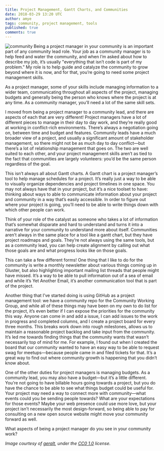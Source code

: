 ```yaml
---
title: Project Management, Gantt Charts, and Communities
date: 2018-03-29 13:20 UTC
author: amye
tags: community, project management, tools
published: true
comments: true
---
```


![community](blog/community-management.jpg) Being a project manager in your community is an important part of any community lead role. Your job as a community manager is to help feed and water the community, and when I’m asked about how to describe my job, it’s usually "everything that isn’t code is part of my problem." My role is to help guide and catalyze the community to grow beyond where it is now, and for that, you’re going to need some project management skills. 

As a project manager, some of your skills include managing information to a wider team, communicating throughout all aspects of the project, managing budgets and generally being the person who knows where the project is at any time. As a community manager, you’ll need a lot of the same skill sets.

I moved from being a project manager to a community lead, and there are aspects of each that are very different! Project managers have a lot of different pieces to manage in their day to day work, and they’re really good at working in conflict-rich environments. There’s always a negotiation going on, between time and budget and features. Community leads have a much broader view of a project, and usually a significant amount of stakeholder management, so there might not be as much day to day conflict&mdash;but there’s a lot of relationship management that goes on. The two are well suited to each other, and your project management skills aren’t as tied to the fact that communities are largely volunteers: you’d be the same person regardless of the goal.  

This isn’t always all about Gantt charts. A Gantt chart is a project manager’s tool to help manage schedules for a project. It’s really just a way to be able to visually organize dependencies and project timelines in one space. You may not always have that in your project, but it’s a nice toolset to have: thinking about ways to able to communicate information about your project and community in a way that’s easily accessible. In order to figure out where your project is going, you’ll need to be able to write things down with which other people can work.

Think of your role of the catalyst as someone who takes a lot of information that’s somewhat disparate and hard to understand and turns it into a narrative for your community to understand more about itself. Communities aren’t always in the same place for a tool like a gantt chart, but they have project roadmaps and goals. They’re not always using the same tools, but as a community lead, you can help create alignment by calling out what those goals are and what progress looks like on those goals.

This can take a few different forms! One thing that I like to do for the community is write a monthly newsletter about various things coming up in Gluster, but also highlighting important mailing list threads that people might have missed. It’s a way to be able to pull information out of a sea of email and while it’s Yet Another Email, it’s another communication tool that is part of the project. 

Another thing that I’ve started doing is using GitHub as a project management tool: we have a community repo for the Community Working Group, and while all of these things may have been on my own to do list for the project, it’s even better if I can expose the priorities for the community this way. Anyone can come in and add a issue, I can add issues to the work in progress and completed columns, and I create a project board for every three months. This breaks work down into rough milestones, allows us to maintain a reasonable project backlog and take input from the community. It’s led me towards finding things that the community wants that wasn’t necessarily top of mind for me. For example, I found out when I created the board that our community wanted to have an easy way to be able to request swag for meetups&mdash;because people came in and filed tickets for that. It’s a great way to find out where community growth is happening that you didn’t know about. 

One of the other duties for project managers is managing budgets. As a community lead, you may also have a budget&mdash;but it’s a little different. You’re not going to have billable hours going towards a project, but you do have the chance to be able to see what things budget could be useful for. Your project may need a way to connect more with community&mdash;what events could you be sending people towards? What are your expectations for those events? Maybe your web presence could use more love, but your project isn’t necessarily the most design-forward, so being able to pay for consulting on a new open source website might move your community forward as well. 

What aspects of being a project manager do you see in your community work?

*Image courtesy of [geralt](https://pixabay.com/en/users/geralt-9301/), under the [CC0 1.0](https://creativecommons.org/publicdomain/zero/1.0/deed.en) license.*

